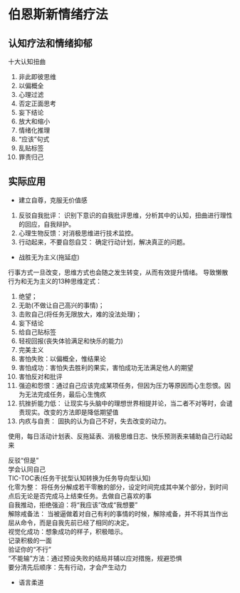 # 伯恩斯新情绪疗法

## 认知疗法和情绪抑郁

十大认知扭曲
1. 非此即彼思维
2. 以偏概全
3. 心理过滤
4. 否定正面思考
5. 妄下结论
6. 放大和缩小
7. 情绪化推理
8. “应该”句式
9. 乱贴标签
10. 罪责归己

## 实际应用

- 建立自尊，克服无价值感

1. 反驳自我批评： 识别下意识的自我批评思维，分析其中的认知，扭曲进行理性的回应，自我辩护。
2. 心理生物反馈：对消极思维进行技术监控。
3. 行动起来，不要自怨自艾： 确定行动计划，解决真正的问题。

- 战胜无为主义(拖延症)

行事方式一旦改变，思维方式也会随之发生转变，从而有效提升情绪。
导致懒散行为和无为主义的13种思维定式：

1. 绝望；
2. 无助(不做让自己高兴的事情)；
3. 击败自己(将任务无限放大，难的没法处理)；
4. 妄下结论
5. 给自己贴标签
6. 轻视回报(丧失体验满足和快乐的能力)
7. 完美主义
8. 害怕失败：以偏概全，惟结果论
9. 害怕成功：害怕失去胜利的果实，害怕成功无法满足他人的期望
10. 害怕反对和批评
11. 强迫和怨恨：通过自己应该完成某项任务，但因为压力等原因而心生怨恨。因为无法完成任务，最后心生愧疚
12. 抗挫折能力低： 让现实与头脑中的理想世界相提并论，当二者不对等时，会谴责现实。改变的方法即是降低期望值
13. 内疚与自责： 固执的认为自己不好，失去改变的动力。

使用，每日活动计划表、反拖延表、消极思维日志、快乐预测表来辅助自己行动起来

反驳“但是”  
学会认同自己  
TIC-TOC表(任务干扰型认知转换为任务导向型认知)  
化零为整： 将任务分解成若干零散的部分，设定时间完成其中某个部分，到时间点后无论是否完成马上结束任务。去做自己喜欢的事  
自我推动，拒绝强迫：将“我应该”改成“我想要”  
解除戒备法： 当被逼做着对自己有利的事情的时候，解除戒备，并不将其当作出屈从命令，而是自我先前已经了相同的决定。  
视觉化成功：想象成功的样子，积极暗示。  
记录积极的一面  
验证你的“不行”  
“不能输”方法：通过预设失败的结局并辅以应对措施，规避恐惧  
要分清先后顺序：先有行动，才会产生动力  

- 语言柔道